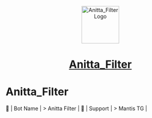 <p align="center">
<img style="width:100px; height:100px;" src="Assets/Anitta_Filter.png" alt="Anitta_Filter Logo">
</p>

<h1 align="center">
<a href="https://telegram.dog/Midukki_Robot">Anitta_Filter</a>
</h1>


# Anitta_Filter
 🤖 | Bot Name | > Anitta Filter | 🫣 | Support | > Mantis TG |
